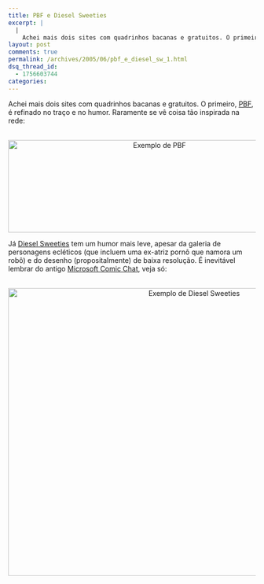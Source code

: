 ```yaml
---
title: PBF e Diesel Sweeties
excerpt: |
  |
    Achei mais dois sites com quadrinhos bacanas e gratuitos. O primeiro, PBF, é refinado no traço e no humor. Raramente se vê coisa tão inspirada na rede: Já Diesel Sweeties tem um humor mais leve, apesar da galeria de personagens...
layout: post
comments: true
permalink: /archives/2005/06/pbf_e_diesel_sw_1.html
dsq_thread_id:
  - 1756603744
categories:
---
```

Achei mais dois sites com quadrinhos bacanas e gratuitos. O primeiro, [PBF][1], é refinado no traço e no humor. Raramente se vê coisa tão inspirada na rede:
<center>
  <br /> <img title="Exemplo de PBF" src="//chester.me/archives/img/pbf.jpg" width="600" height="188" /><br />
</center>


Já [Diesel Sweeties][2] tem um humor mais leve, apesar da galeria de personagens ecléticos (que incluem uma ex-atriz pornô que namora um robô) e do desenho (propositalmente) de baixa resolução. É inevitável lembrar do antigo [Microsoft Comic Chat][3], veja só:
<center>
  <br /> <img title="Exemplo de Diesel Sweeties" src="//chester.me/archives/img/dieselsweeties.png" width="741" height="585" /><br />
</center>

 [1]: http://cheston.com/pbf/archive.html
 [2]: http://www.dieselsweeties.com/
 [3]: http://www.mermeliz.com/index.htm
